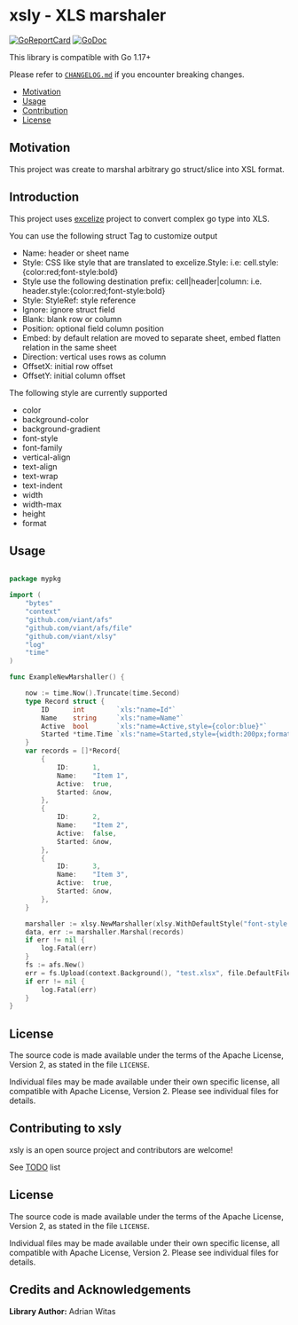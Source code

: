 # xsly - XLS marshaler 
[![GoReportCard](https://goreportcard.com/badge/github.com/viant/xsly)](https://goreportcard.com/report/github.com/viant/xsly)
[![GoDoc](https://godoc.org/github.com/viant/xsly?status.svg)](https://godoc.org/github.com/viant/xsly)

This library is compatible with Go 1.17+

Please refer to [`CHANGELOG.md`](CHANGELOG.md) if you encounter breaking changes.

- [Motivation](#motivation)
- [Usage](#usage)
- [Contribution](#contributing-to-godiff)
- [License](#license)

## Motivation

This project was create to marshal arbitrary go struct/slice into XSL format.

## Introduction

This project uses [excelize](github.com/xuri/excelize) project to convert complex go type into XLS.

You can use the following struct Tag to customize output
- Name: header or sheet name
- Style: CSS like style that are translated to excelize.Style: i.e: cell.style:{color:red;font-style:bold}
- Style use the following destination prefix: cell|header|column: i.e. header.style:{color:red;font-style:bold}
- Style: StyleRef: style reference
- Ignore: ignore struct field
- Blank: blank row or column
- Position: optional field column position
- Embed: by default relation are moved to separate sheet, embed flatten relation in the same sheet
- Direction: vertical uses rows as column
- OffsetX: initial row offset
- OffsetY: initial column offset

The following style are currently supported
- color
- background-color
- background-gradient
- font-style
- font-family
- vertical-align
- text-align
- text-wrap
- text-indent
- width
- width-max
- height
- format

## Usage

```go

package mypkg

import (
	"bytes"
	"context"
	"github.com/viant/afs"
	"github.com/viant/afs/file"
	"github.com/viant/xlsy"
	"log"
	"time"
)

func ExampleNewMarshaller() {

	now := time.Now().Truncate(time.Second)
	type Record struct {
		ID      int        `xls:"name=Id"`
		Name    string     `xls:"name=Name"`
		Active  bool       `xls:"name=Active,style={color:blue}"`
		Started *time.Time `xls:"name=Started,style={width:200px;format:date}"`
	}
	var records = []*Record{
		{
			ID:      1,
			Name:    "Item 1",
			Active:  true,
			Started: &now,
		},
		{
			ID:      2,
			Name:    "Item 2",
			Active:  false,
			Started: &now,
		},
		{
			ID:      3,
			Name:    "Item 3",
			Active:  true,
			Started: &now,
		},
	}

	marshaller := xlsy.NewMarshaller(xlsy.WithDefaultStyle("font-style:bold"))
	data, err := marshaller.Marshal(records)
	if err != nil {
		log.Fatal(err)
	}
	fs := afs.New()
	err = fs.Upload(context.Background(), "test.xlsx", file.DefaultFileOsMode, bytes.NewReader(data))
	if err != nil {
		log.Fatal(err)
	}
}


```


## License

The source code is made available under the terms of the Apache License, Version 2, as stated in the file `LICENSE`.

Individual files may be made available under their own specific license,
all compatible with Apache License, Version 2. Please see individual files for details.



## Contributing to xsly

xsly is an open source project and contributors are welcome!

See [TODO](TODO.md) list

## License

The source code is made available under the terms of the Apache License, Version 2, as stated in the file `LICENSE`.

Individual files may be made available under their own specific license,
all compatible with Apache License, Version 2. Please see individual files for details.


## Credits and Acknowledgements

**Library Author:** Adrian Witas

